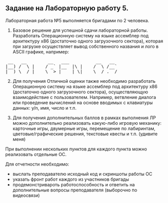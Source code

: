 ## Задание на Лабораторную работу 5. ##
Лабораторная работа №5 выполняется бригадами по 2 человека. 
 
1. Базовое решение для успешной сдачи лабораторной работы.
Разработать Операционную систему на языке ассемблер под архитектуру х86 (достаточно одного загрузочного сектора), которая при загрузке осуществляет вывод собственного названия и лого в ASCII графике, например:
<pre>
 __   __        __   ___          __   __  
|__) /  \ |    / _` |__  |\ |    /  \ /__` 
|__) \__/ |___ \__> |___ | \|    \__/ .__/ 
</pre>

2. Для получения Отличной оценки также необходимо разработать Операционную систему на языке ассемблер под архитектуру х86 (достаточно одного загрузочного сектора), осуществляющую взаимодействие с пользователем. Например, ветвление диалога или проведение вычислений на основе вводимых с клавиатуры данных: y/n, имя, число и т.п. 

3. Для получения дополнительных баллов в рамках выполнения ЛР можно дополнительно реализовать какую-либо игровую механику: карточные игры, двумерные игры, перемещение по лабиринтам, цветовые/графические решения, текстовые квесты и т.п. (удивите меня)

При выполнении нескольких пунктов для каждого пункта можно реализовать отдельные ОС.
					   
Для отчетности необходимо:
- выслать преподавателю исходный код и скриншоты работы ОС
- указать фронт работ каждого из участников бригады
- продемонстривароть работоспособность и ответить на дополнительные вопросы преподавателя (выборочно по видеосвязи)
